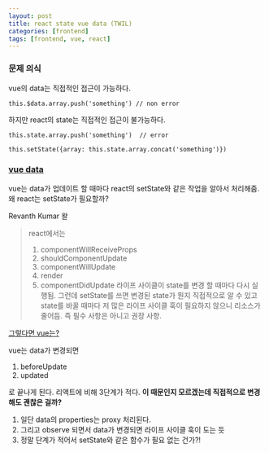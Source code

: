 ```yaml
---
layout: post
title: react state vue data (TWIL)
categories: [frontend]
tags: [frontend, vue, react]
---
```


### 문제 의식

vue의 data는 직접적인 접근이 가능하다. 

```vue
this.$data.array.push('something') // non error
```

하지만 react의 state는 직접적인 접근이 불가능하다.

```react
this.state.array.push('something')  // error

this.setState({array: this.state.array.concat('something')})
```


### [vue data](https://medium.com/@erwinousy/%EB%82%9C-react%EC%99%80-vue%EC%97%90%EC%84%9C-%EC%99%84%EC%A0%84%ED%9E%88-%EA%B0%99%EC%9D%80-%EC%95%B1%EC%9D%84-%EB%A7%8C%EB%93%A4%EC%97%88%EB%8B%A4-%EC%9D%B4%EA%B2%83%EC%9D%80-%EA%B7%B8-%EC%B0%A8%EC%9D%B4%EC%A0%90%EC%9D%B4%EB%8B%A4-5cffcbfe287f)

vue는 data가 업데이트 할 때마다 react의 setState와 같은 작업을 알아서 처리해줌. 
왜 react는 setState가 필요할까?

Revanth Kumar 왈
> react에서는 
> 1. componentWillReceiveProps
> 1. shouldComponentUpdate
> 1. componentWillUpdate
> 1. render
> 1. componentDidUpdate
> 라이프 사이클이 state를 변경 할 때마다 다시 실행됨. 그런데 setState를 쓰면 변경된 state가 뭔지
> 직접적으로 알 수 있고 state를 바꿀 때마다 저 많은 라이프 사이클 훅이 필요하지 않으니 리소스가 줄어듬.
> 즉 필수 사항은 아니고 권장 사항.


[그렇다면 vue는?](https://kr.vuejs.org/v2/guide/instance.html)

vue는 data가 변경되면 

1. beforeUpdate
1. updated

로 끝나게 된다. 리액트에 비해 3단계가 적다. 
**이 때문인지 모르겠는데 직접적으로 변경해도 괜찮은 걸까?**

1. 일단 data의 properties는 proxy 처리된다.
1. 그리고 observe 되면서 data가 변경되면 라이프 사이클 훅이 도는 듯
1. 정말 단계가 적어서 setState와 같은 함수가 필요 없는 건가?!

